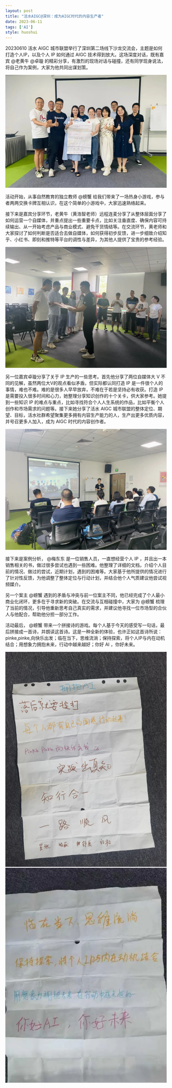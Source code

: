 ```yaml
---
layout: post
title: "活水AIGC@深圳：成为AIGC时代的内容生产者"
date: 2023-06-11
tags: ['AI']
style: huoshui
---
```


20230610 活水 AIGC 城市联盟举行了深圳第二场线下沙龙交流会，主题是如何打造个人IP，以及个人 IP 如何通过 AIGC
技术得到放大。这场深度对话，既有嘉宾 @老黄牛 @卓璇 的精彩分享，有激烈的现场对话与碰撞，还有同学现身说法，将自己作为案例，大家为他共同出谋划策。  

![](/assets/images/5c21299ca01f4bccae25c54abed88b65.jpg)

活动开始，从事自然教育的独立教师 @螃蟹 给我们带来了一场热身小游戏，参与者两两交换卡牌互相认识，在这个简单的小游戏中，大家迅速熟络起来。

接下来是嘉宾分享环节，老黄牛（黄浩智老师）远程连麦分享了从整体层面分享了如何运营一个自媒体，并重点提出一些重要卡点，比如关注垂直度、确保内容可持续输出、从一开始考虑产品与商业模式、避免干货情结等。在交流环节，黄老师和大家探讨了如何判断是否适合去做自媒体，如何获得初步反馈，进一步细致介绍知乎、小红书、即刻和推特等平台的调性与差异，为其他人提供了宝贵的参考经验。

![](/assets/images/a7b3e434f8f7485b8d57bdc50db912ba.jpg)

另一位嘉宾卓璇分享了关于 IP 生产的一些思考。首先他分享了两位自媒体大 V 不同的见解，虽然两位大V的观点看似矛盾，但实际都认同打造 IP
是一件很个人的事情，难也不难。难的是很多人早早放弃，不难在于若是坚持必有收获。打造 IP
是需要投入很多时间和心力，她整理分享知识创作的十个关卡，供大家参考。她提到一些知识 IP
的难点与重点，比如寻找符合个人人生系统的作品，比如平衡个人创作和市场需求的问题等。接下来她分享了活水 AIGC
城市联盟的整体定位、期望、目标，活水社群希望聚集更多拥有内容生产能力的人，生产出更多优质内容，并号召更多人加入，成为 AIGC 时代的内容创作者。

![](/assets/images/1e248645e293464f9b67e012af34fbaa.jpg)

接下来是案例分析， @梅东东 是一位销售人员，一直想经营个人 IP
，并且出一本销售相关的书，做过很多尝试也遇到一些困难。他整理了详细的文档，介绍个人目前的情况、做过的尝试，近期计划，遇到的困难等。大家基于他所提供的情况进行了针对性反馈，为他调整了整体定位与行动计划，并结合他个人气质建议他尝试视频媒介。

另一个案主 @螃蟹 遇到的矛盾与冲突与前一位案主不同，他已经完成了个人最小商业化闭环，更多在于寻求新的突破。在交流与互相碰撞中，大家为 @螃蟹
梳理了当前的情况，引导他重新思考自己真实的需求，并建议他寻找一位市场型的合伙人与他配合，帮助他分担一部分工作。

活动最后， @螃蟹
带来一个拼接诗的游戏。每个人基于今天的感受写一句话，最后拼接成一首诗，并朗读这首诗。这是一种全新的体验，也许正如这首诗所说：pinke,pinke,向快乐出发；临在当下，思维流淌；保持探索，将个人IP与内在动机结合；用想象力拥抱未来，行动中越来越好；你好
AI ，你好未来。

![](/assets/images/1dd16960adad4643ba5f8a83a9670294.jpg)![](/assets/images/1e43a298058c41919ec5936cee1c9f6f.jpg)  

